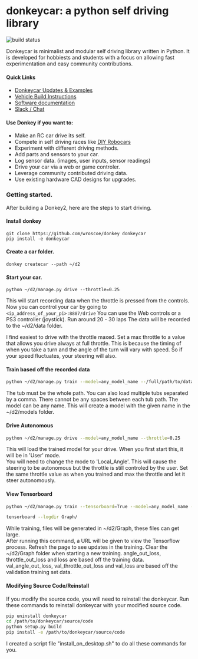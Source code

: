 # donkeycar: a python self driving library 

![build status](https://travis-ci.org/wroscoe/donkey.svg?branch=master)

Donkeycar is minimalist and modular self driving library written in Python. It is 
developed for hobbiests and students with a focus on allowing fast experimentation and easy 
community contributions.  

#### Quick Links
* [Donkeycar Updates & Examples](http://donkeycar.com)
* [Vehicle Build Instructions](http://www.donkeycar.com)
* [Software documentation](http://docs.donkeycar.com)
* [Slack / Chat](https://donkey-slackin.herokuapp.com/)

#### Use Donkey if you want to:
* Make an RC car drive its self.
* Compete in self driving races like [DIY Robocars](http://diyrobocars.com)
* Experiment with different driving methods.
* Add parts and sensors to your car.
* Log sensor data. (images, user inputs, sensor readings) 
* Drive your car via a web or game controler.
* Leverage community contributed driving data.
* Use existing hardware CAD designs for upgrades.

### Getting started. 
After building a Donkey2, here are the steps to start driving.

#### Install donkey
```
git clone https://github.com/wroscoe/donkey donkeycar
pip install -e donkeycar
```
 
 

#### Create a car folder.
```
donkey createcar --path ~/d2
```
 
 
 
#### Start your car.
```
python ~/d2/manage.py drive --throttle=0.25
```
 
This will start recording data when the throttle is pressed from the controls.
Now you can control your car by going to `<ip_address_of_your_pi>:8887/drive`
You can use the Web controls or a PS3 controller (joystick).
Run around 20 - 30 laps 
The data will be recorded to the ~/d2/data folder.

I find easiest to drive with the throttle maxed.  Set a max throttle to a value that allows you drive always at full throttle.
This is because the timing of when you take a turn and the angle of the turn will vary with speed.  So if your speed fluctuates, your steering will also.

 
 

#### Train based off the recorded data
```bash
python ~/d2/manage.py train --model=any_model_name --/full/path/to/data/tub_XXX... 
```

The tub must be the whole path. You can also load multiple tubs separated by a comma.  There cannot be any spaces between each tub path.
The model can be any name.
This will create a model with the given name in the ~/d2/models folder.
 
 
 
 
#### Drive Autonomous
```bash
python ~/d2/manage.py drive --model=any_model_name --throttle=0.25
```

This will load the trained model for your drive.  When you first start this, it will be in 'User' mode.  
You will need to change the mode to 'Local_Angle'.  This will cause the steering to be autonomous but the throttle is still controled by the user.
Set the same throttle value as when you trained and max the throttle and let it steer autonomously.
 
 
#### View Tensorboard
```bash
python ~/d2/manage.py train --tensorboard=True --model=any_model_name --tubs=/full/path/to/tub_XX_XX-XX-XX 
```
```bash
tensorboard --logdir Graph/
```
While training, files will be generated in ~/d2/Graph, these files can get large.  
After running this command, a URL will be given to view the Tensorflow process.
Refresh the page to see updates in the training.
Clear the ~/d2/Graph folder when starting a new training.
angle_out_loss, throttle_out_loss and loss are based off the training data.
val_angle_out_loss, val_throttle_out_loss and val_loss are based off the validation training set data.



#### Modifying Source Code/Reinstall
If you modify the source code, you will need to reinstall the donkeycar.  Run these 
commands to reinstall donkeycar with your modified source code.
```bash
pip uninstall donkeycar
cd /path/to/donkeycar/source/code
python setup.py build
pip install -e /path/to/donkeycar/source/code
```

I created a script file "install_on_desktop.sh" to do all these commands for you.